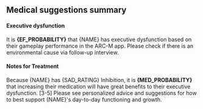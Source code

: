 ## Medical suggestions summary

#### Executive dysfunction
It is **{EF_PROBABILITY}** that {NAME} has executive dysfunction based on their gameplay performance in the ARC-M app. Please check if there is an environmental cause via follow-up interview. 

#### Notes for Treatment
Because {NAME} has {SAD_RATING} Inhibition, it is **{MED_PROBABILITY}** that increasing their medication will have great benefits to their executive dysfunction. [3-5] Please see personalized advice and suggestions for how to best support {NAME}'s day-to-day functioning and growth.